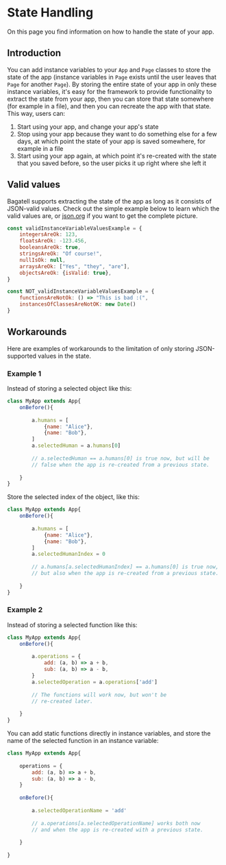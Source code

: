 # State Handling
On this page you find information on how to handle the state of your app.

## Introduction
You can add instance variables to your `App` and `Page` classes to store the state of the app (instance variables in `Page` exists until the user leaves that `Page` for another `Page`). By storing the entire state of your app in only these instance variables, it's easy for the framework to provide functionality to extract the state from your app, then you can store that state somewhere (for example in a file), and then you can recreate the app with that state. This way, users can:

1. Start using your app, and change your app's state
2. Stop using your app because they want to do something else for a few days, at which point the state of your app is saved somewhere, for example in a file
3. Start using your app again, at which point it's re-created with the state that you saved before, so the user picks it up right where she left it

## Valid values
Bagatell supports extracting the state of the app as long as it consists of JSON-valid values. Check out the simple example below to learn which the valid values are, or [json.org](https://www.json.org) if you want to get the complete picture.

```js
const validInstanceVariableValuesExample = {
	integersAreOk: 123,
	floatsAreOk: -123.456,
	booleansAreOk: true,
	stringsAreOk: "Of course!",
	nullIsOk: null,
	arraysAreOk: ["Yes", "they", "are"],
	objectsAreOk: {isValid: true},
}

const NOT_validInstanceVariableValuesExample = {
	functionsAreNotOk: () => "This is bad :(",
	instancesOfClassesAreNotOK: new Date()
}
```




## Workarounds
Here are examples of workarounds to the limitation of only storing JSON-supported values in the state.


### Example 1
Instead of storing a selected object like this:

```js
class MyApp extends App{
	onBefore(){
		
		a.humans = [
			{name: "Alice"},
			{name: "Bob"},
		]
		a.selectedHuman = a.humans[0]
		
		// a.selectedHuman == a.humans[0] is true now, but will be
		// false when the app is re-created from a previous state.
		
	}
}
```

Store the selected index of the object, like this:

```js
class MyApp extends App{
	onBefore(){
		
		a.humans = [
			{name: "Alice"},
			{name: "Bob"},
		]
		a.selectedHumanIndex = 0
		
		// a.humans[a.selectedHumanIndex] == a.humans[0] is true now,
		// but also when the app is re-created from a previous state.
		
	}
}
```



### Example 2
Instead of storing a selected function like this:

```js
class MyApp extends App{
	onBefore(){
		
		a.operations = {
			add: (a, b) => a + b,
			sub: (a, b) => a - b,
		}
		a.selectedOperation = a.operations['add']
		
		// The functions will work now, but won't be
		// re-created later.
		
	}
}
```

You can add static functions directly in instance variables, and store the name of the selected function in an instance variable:

```js
class MyApp extends App{
	
	operations = {
		add: (a, b) => a + b,
		sub: (a, b) => a - b,
	}
	
	onBefore(){
		
		a.selectedOperationName = 'add'
		
		// a.operations[a.selectedOperationName] works both now
		// and when the app is re-created with a previous state.
		
	}
	
}
```
